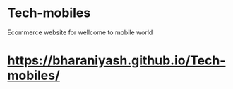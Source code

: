 # Tech-mobiles
Ecommerce website for wellcome to mobile world
# https://bharaniyash.github.io/Tech-mobiles/
